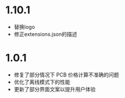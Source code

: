 # 1.10.1

- 替换logo
- 修正extensions.json的描述

# 1.0.1

- 修复了部分情况下 PCB 价格计算不准确的问题
- 优化了离线模式下的性能
- 更新了部分界面文案以提升用户体验
